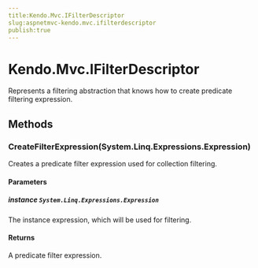 ```yaml
---
title:Kendo.Mvc.IFilterDescriptor
slug:aspnetmvc-kendo.mvc.ifilterdescriptor
publish:true
---
```


# Kendo.Mvc.IFilterDescriptor

Represents a filtering abstraction that knows how to create predicate filtering expression.

## Methods

### CreateFilterExpression(System.Linq.Expressions.Expression)
Creates a predicate filter expression used for collection filtering.

#### Parameters

##### instance `System.Linq.Expressions.Expression`
The instance expression, which will be used for filtering.

#### Returns
A predicate filter expression.
